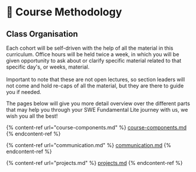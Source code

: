 # 🏫 Course Methodology

## Class Organisation

Each cohort will be self-driven with the help of all the material in this curriculum. Office hours will be held twice a week, in which you will be given opportunity to ask about or clarify specific material related to that specific day's, or weeks, material.\
\
Important to note that these are not open lectures, so section leaders will not come and hold re-caps of all the material, but they are there to guide you if needed.

The pages below will give you more detail overview over the different parts that may help you through your SWE Fundamental Lite journey with us, we wish you all the best!

{% content-ref url="course-components.md" %}
[course-components.md](course-components.md)
{% endcontent-ref %}

{% content-ref url="communication.md" %}
[communication.md](communication.md)
{% endcontent-ref %}

{% content-ref url="projects.md" %}
[projects.md](projects.md)
{% endcontent-ref %}

##
